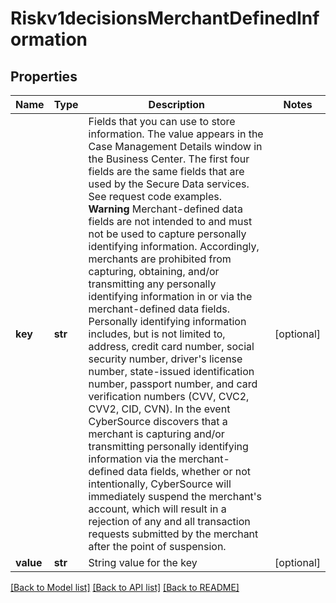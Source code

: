 # Riskv1decisionsMerchantDefinedInformation

## Properties
Name | Type | Description | Notes
------------ | ------------- | ------------- | -------------
**key** | **str** | Fields that you can use to store information. The value appears in the Case Management Details window in the Business Center. The first four fields are the same fields that are used by the Secure Data services. See request code examples. **Warning** Merchant-defined data fields are not intended to and must not be used to capture personally identifying information. Accordingly, merchants are prohibited from capturing, obtaining, and/or transmitting any personally identifying information in or via the merchant-defined data fields. Personally identifying information includes, but is not limited to, address, credit card number, social security number, driver&#39;s license number, state-issued identification number, passport number, and card verification numbers (CVV, CVC2, CVV2, CID, CVN). In the event CyberSource discovers that a merchant is capturing and/or transmitting personally identifying information via the merchant-defined data fields, whether or not intentionally, CyberSource will immediately suspend the merchant&#39;s account, which will result in a rejection of any and all transaction requests submitted by the merchant after the point of suspension.  | [optional] 
**value** | **str** | String value for the key | [optional] 

[[Back to Model list]](../README.md#documentation-for-models) [[Back to API list]](../README.md#documentation-for-api-endpoints) [[Back to README]](../README.md)


